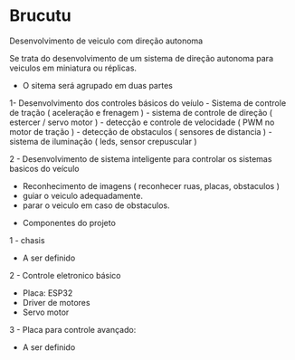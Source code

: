 # Brucutu
Desenvolvimento de veiculo com direção autonoma


Se trata do desenvolvimento de um sistema de direção autonoma para veiculos em miniatura ou réplicas.

* O sitema será agrupado em duas partes

1- Desenvolvimento dos controles básicos do veíulo
    - Sistema de controle de tração ( aceleração e frenagem )
    - sistema de controle de direção ( estercer / servo motor )
    - detecção e controle de velocidade ( PWM no motor de tração )
    - detecção de obstaculos ( sensores de distancia )
    - sistema de iluminação ( leds, sensor crepuscular )

2 - Desenvolvimento de sistema inteligente para controlar os sistemas basicos do veículo
   - Reconhecimento de imagens ( reconhecer ruas, placas, obstaculos )
   - guiar o veiculo adequadamente.
   - parar o veiculo em caso de obstaculos.
   
   
   
* Componentes do projeto

1 - chasis
  - A ser definido

2 - Controle eletronico básico
  - Placa: ESP32
  - Driver de motores
  - Servo motor
  
3 - Placa para controle avançado:
  - A ser definido
  
  
   


